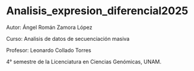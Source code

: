 # Analisis_expresion_diferencial2025

Autor: Ángel Román Zamora López

Curso: Analisis de datos de secuenciación masiva

Profesor: Leonardo Collado Torres

4° semestre de la Licenciatura en Ciencias Genómicas, UNAM.
